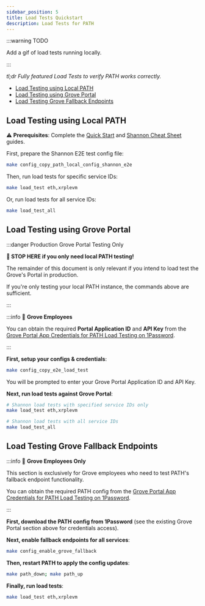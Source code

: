 ```yaml
---
sidebar_position: 5
title: Load Tests Quickstart
description: Load Tests for PATH
---
```


:::warning TODO

Add a gif of load tests running locally.

:::

_tl;dr Fully featured Load Tests to verify PATH works correctly._

- [Load Testing using Local PATH](#load-testing-using-local-path)
- [Load Testing using Grove Portal](#load-testing-using-grove-portal)
- [Load Testing Grove Fallback Endpoints](#load-testing-grove-fallback-endpoints)

## Load Testing using Local PATH

⚠️ **Prerequisites**: Complete the [Quick Start](1_quick_start.md) and [Shannon Cheat Sheet](2_cheatsheet_shannon.md) guides.

First, prepare the Shannon E2E test config file:

```bash
make config_copy_path_local_config_shannon_e2e
```

Then, run load tests for specific service IDs:

```bash
make load_test eth,xrplevm
```

Or, run load tests for all service IDs:

```bash
make load_test_all
```

## Load Testing using Grove Portal

:::danger Production Grove Portal Testing Only

**🛑 STOP HERE if you only need local PATH testing!**

The remainder of this document is only relevant if you intend to load test the Grove's Portal in production.

If you're only testing your local PATH instance, the commands above are sufficient.

:::

:::info 🌿 **Grove Employees**

You can obtain the required **Portal Application ID** and **API Key** from the [Grove Portal App Credentials for PATH Load Testing on 1Password](https://start.1password.com/open/i?a=4PU7ZENUCRCRTNSQWQ7PWCV2RM&v=kudw25ob4zcynmzmv2gv4qpkuq&i=iznzvqegxbl4y73d5lppm4y6r4&h=buildwithgrove.1password.com).

:::

**First, setup your configs & credentials**:

```bash
make config_copy_e2e_load_test
```

You will be prompted to enter your Grove Portal Application ID and API Key.

**Next, run load tests against Grove Portal**:

```bash
# Shannon load tests with specified service IDs only
make load_test eth,xrplevm

# Shannon load tests with all service IDs
make load_test_all
```

## Load Testing Grove Fallback Endpoints

:::info 🌿 **Grove Employees Only**

This section is exclusively for Grove employees who need to test PATH's fallback endpoint functionality.

You can obtain the required PATH config from the [Grove Portal App Credentials for PATH Load Testing on 1Password](https://start.1password.com/open/i?a=4PU7ZENUCRCRTNSQWQ7PWCV2RM&v=kudw25ob4zcynmzmv2gv4qpkuq&i=iznzvqegxbl4y73d5lppm4y6r4&h=buildwithgrove.1password.com).

:::

**First, download the PATH config from 1Password** (see the existing Grove Portal section above for credentials access).

**Next, enable fallback endpoints for all services**:

```bash
make config_enable_grove_fallback
```

**Then, restart PATH to apply the config updates**:

```bash
make path_down; make path_up
```

**Finally, run load tests**:

```bash
make load_test eth,xrplevm
```